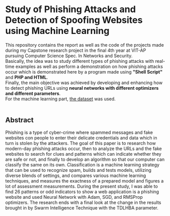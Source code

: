# Study of Phishing Attacks and Detection of Spoofing Websites using Machine Learning

This repository contains the report as well as the code of the projects made during my Capstone research project in the final 4th year at VIT-AP pursuing Computer Science Spec. In Networks and Security. <br>
Basically, the idea was to study different types of phishing attacks with real-time examples as well as perform a demonstration on how phishing attacks occur which is demonstrated here by a program made using **"Shell Script"** and **PHP and HTML**.<br>
Finally, the main objective was achieved by developing and enhancing how to detect phishing URLs using **neural networks with different optimizers and different parameters**.<br>
For the machine learning part, [the dataset](https://archive.ics.uci.edu/ml/datasets/phishing+websites) was used.<br><br>

## Abstract
Phishing is a type of cyber-crime where spammed messages and fake websites con
people to enter their delicate credentials and data which in turn is stolen by the
attackers. The goal of this paper is to research how modern-day phishing attacks
occur, then to analyze the URLs and the fake websites to search for clues and
patterns which can indicate whether they are safe or not, and finally to develop an
algorithm so that our computer can classify the same on its own. Classification is
a machine learning strategy that can be used to recognize spam, builds and tests
models, utilizing diverse blends of settings, and compares various machine
learning techniques, and measures the exactness of a prepared model and figures
a lot of assessment measurements. During the present study, I was able to find 26
patterns or odd indicators to show a web application is a phishing website and
used Neural Network with Adam, SGD, and RMSProp optimizers. The research ends
with a final look at the change in the results brought in by Swarm Intelligence
Technique with the TDLHBA parameter.
